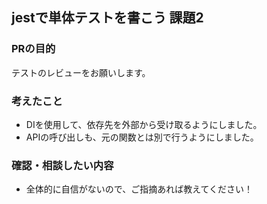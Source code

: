 ## jestで単体テストを書こう 課題2

### PRの目的
テストのレビューをお願いします。

### 考えたこと
- DIを使用して、依存先を外部から受け取るようにしました。
- APIの呼び出しも、元の関数とは別で行うようにしました。

### 確認・相談したい内容
- 全体的に自信がないので、ご指摘あれば教えてください！
